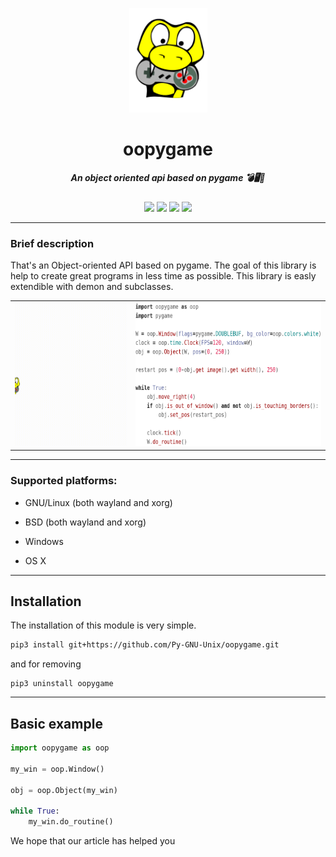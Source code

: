 <p align="center">
  <img title="oopygame" src="media/icon.svg" alt="icon.svg" width="125"/>
  <h1 align="center">oopygame</h1>
  <h5 align="center">An object oriented api based on pygame 💣🖥️🚀</h5>
</p>

<p align="center">
  <img src="https://img.shields.io/github/languages/top/Py-GNU-Unix/oopygame?color=blueviolet&style=flat-square"/>
  <img src="https://img.shields.io/github/repo-size/Py-GNU-Unix/oopygame?style=flat-square"/>
  <img src="https://img.shields.io/github/v/release/Py-GNU-Unix/oopygame?color=yellow&style=flat-square"/>
  <img src="https://img.shields.io/github/license/Py-GNU-Unix/oopygame?color=dark-green&style=flat-square"/>
</p>

---

### Brief description

That's an Object-oriented API based on pygame. The goal of this library is help to create great programs in less time as possible. This library is easly extendible with demon and subclasses.

<div align="center">
<table><tr><td>
  <img title="" src="media/clip.gif" alt="example" height="230">
  </td><td>
  <img title="" src="media/screenshot.png" alt="screenshot.png" height="230">
</td></tr></table>
</div>

---

### Supported platforms:

- GNU/Linux (both wayland and xorg)

- BSD (both wayland and xorg)

- Windows

- OS X

---

## Installation

The installation of this module is very simple.

```bash
pip3 install git+https://github.com/Py-GNU-Unix/oopygame.git
```

and for removing

```pip
pip3 uninstall oopygame
```

---

## Basic example

```python
import oopygame as oop

my_win = oop.Window()

obj = oop.Object(my_win)

while True:
    my_win.do_routine()
```

We hope that our article has helped you
